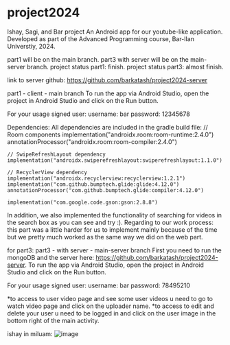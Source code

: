 # project2024
Ishay, Sagi, and Bar project
An Android app for our youtube-like application.
Developed as part of the Advanced Programming course, Bar-Ilan Universtiy, 2024.

part1 will be on the main branch.
part3 with server will be on the main-server branch.
project status part1: finish.
project status part3: almost finish.

link to server github: https://github.com/barkatash/project2024-server

part1 - client - main branch
To run the app via Android Studio, open the project in Android Studio and click on the Run button.

For your usage signed user: 
username: bar 
password: 12345678

Dependencies:
All dependencies are included in the gradle build file:
    // Room components
    implementation("androidx.room:room-runtime:2.4.0")
    annotationProcessor("androidx.room:room-compiler:2.4.0")

    // SwipeRefreshLayout dependency
    implementation("androidx.swiperefreshlayout:swiperefreshlayout:1.1.0")

    // RecyclerView dependency
    implementation("androidx.recyclerview:recyclerview:1.2.1")
    implementation("com.github.bumptech.glide:glide:4.12.0")
    annotationProcessor("com.github.bumptech.glide:compiler:4.12.0")

    implementation("com.google.code.gson:gson:2.8.8")
    
In addition, we also implemented the functionality of searching for videos in the search box as you can see and try :). 
Regarding to our work process: this part was a little harder for us to implement mainly because of the time but we pretty much worked as the same way we did on the web part.

for part3:
part3 - with server - main-server branch
First you need to run the mongoDB and the server here: https://github.com/barkatash/project2024-server.
To run the app via Android Studio, open the project in Android Studio and click on the Run button.

For your usage signed user: 
username: bar 
password: 78495210

*to access to user video page and see some user videos u need to go to watch video page and click on the uploader name.
*to access to edit and delete your user u need to be logged in and click on the user image in the bottom right of the main activity. 




ishay in miluam:
![image](https://github.com/ishay970/project2024/assets/115925876/f0db9ae5-5a44-4501-afa5-4b9656b726bc)

